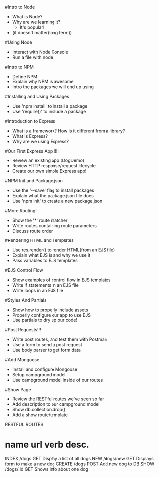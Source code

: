 #Intro to Node

* What is Node?
* Why are we learning it?
    * It's popular!
* (it doesn't matter(long term))



#Using Node

* Interact with Node Console
* Run a file with node



#Intro to NPM

* Define NPM
* Explain why NPM is awesome
* Intro the packages we will end up using



#Installing and Using Packages

* Use 'npm install' to install a package
* Use 'require()' to include a package



#Introduction to Express

* What is a framework? How is it different from a library?
* What is Express?
* Why are we using Express?



#Our First Express App!!!!!

* Review an existing app (DogDemo)
* Review HTTP response/request lifecycle
* Create our own simple Express app!



#NPM Init and Package.json

* Use the '--save' flag to install packages
* Explain what the package.json file does
* Use 'npm init' to create a new package.json



#More Routing!

* Show the '*' route matcher
* Write routes containing route parameters
* Discuss route order



#Rendering HTML and Templates

* Use res.render() to render HTML(from an EJS file)
* Explain what EJS is and why we use it
* Pass variables to EJS templates



#EJS Control Flow

* Show examples of control flow in EJS templates
* Write if statements in an EJS file
* Write loops in an EJS file



#Styles And Partials

* Show how to properly include assets
* Properly configure our app to use EJS
* Use partials to dry up our code!



#Post Requests!!!

* Write post routes, and test them with Postman
* Use a form to send a post request
* Use body parser to get form data



#Add Mongoose
* Install and configure Mongoose
* Setup campground model
* Use campground model inside of our routes



#Show Page
* Review the RESTful routes we've seen so far
* Add description to our campground model
* Show db.collection.drop()
* Add a show route/template

RESTFUL ROUTES

name        url         verb        desc.
=======================================================================
INDEX       /dogs       GET         Display a list of all dogs
NEW         /dogs/new   GET         Displays form to make a new dog
CREATE      /dogs       POST        Add new dog to DB
SHOW        /dogs/:id   GET         Shows info about one dog


